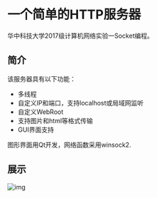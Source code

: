 
# 一个简单的HTTP服务器

华中科技大学2017级计算机网络实验一Socket编程。

## 简介

该服务器具有以下功能：

- 多线程
- 自定义IP和端口，支持localhost或局域网监听
- 自定义WebRoot
- 支持图片和html等格式传输
- GUI界面支持

图形界面用Qt开发，网络函数采用winsock2.

## 展示

![img](https://s2.ax1x.com/2019/11/21/MI3m4K.md.png)
